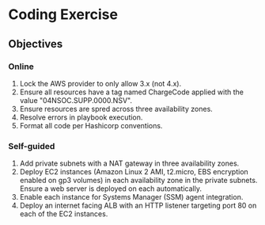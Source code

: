 # Coding Exercise

## Objectives

### Online

1. Lock the AWS provider to only allow 3.x (not 4.x).
1. Ensure all resources have a tag named ChargeCode applied with the value
   "04NSOC.SUPP.0000.NSV".
1. Ensure resources are spred across three availability zones.
1. Resolve errors in playbook execution.
1. Format all code per Hashicorp conventions.

### Self-guided

1. Add private subnets with a NAT gateway in three availability zones.
1. Deploy EC2 instances (Amazon Linux 2 AMI, t2.micro, EBS encryption enabled on
   gp3 volumes) in each availability zone in the private subnets.  Ensure a web
   server is deployed on each automatically.
1. Enable each instance for Systems Manager (SSM) agent integration.
1. Deploy an internet facing ALB with an HTTP listener targeting port 80 on each
   of the EC2 instances.

